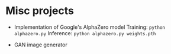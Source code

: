 # Misc projects

* Implementation of Google's AlphaZero model
Training: `python alphazero.py`
Inference: `python alphazero.py weights.pth`

* GAN image generator
